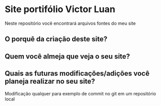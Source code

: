 # Site portifólio Victor Luan

Neste repositório você encontrará arquivos fontes do meu site

## O porquê da criação deste site?

## Quem você almeja que veja o seu site?

## Quais as futuras modificações/adições você planeja realizar no seu site?


Modificação qualquer para exemplo de commit no git em um repositório local
